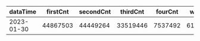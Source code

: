 |dataTime|firstCnt|secondCnt|thirdCnt|fourCnt|winCnt|vrate|wrate|
|-|-|-|-|-|-|-|-|
|2023-01-30|44867503|44449264|33519446|7537492|6100643|0%|0%|
